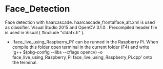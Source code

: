 # Face_Detection
Face detection with haarcascade.
haarcascade_frontalface_alt.xml is used as classifier.
Visual Studio 2015 and OpenCV 3.1.0 .
Precompiled header file is used in Visual ( #include "stdafx.h" ).

* 'face_live_using_Raspberry_Pi' 
can be runned in the Raspberry Pi. When compile this folder open terminal in the current folder (F4) and write 
'g++ $(pkg-config --libs --cflags opencv) -o face_live_using_Raspberry_Pi face_live_using_Raspberry_Pi.cpp' onto the terminal.
